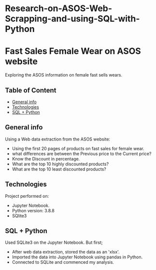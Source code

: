 # Research-on-ASOS-Web-Scrapping-and-using-SQL-with-Python

# Fast Sales Female Wear on ASOS website
Exploring the ASOS information on female fast sells wears.

## Table of Content
* [General info](#general-info)
* [Technologies](#technologies)
* [SQL + Python](#sql-+-python)

## General info
Using a Web data extraction from the ASOS website:
* Using the first 20 pages of products on fast sales for female wear.
* what differences are between the Previous price to the Current price?
* Know the Discount in percentage.
* What are the top 10 highly discounted products?
* What are the top 10 least discounted products?


## Technologies
Project performed on:
* Jupyter Notebook.
* Python version: 3.8.8
* SQlite3


## SQL + Python
Used SQLite3 on the Jupyter Notebook. But first;
* After web data extraction, stored the data as an 'xlsx'.
* Imported the data into Jupyter Notebook using pandas in Python.
* Connected to SQLite and commenced my analysis.

